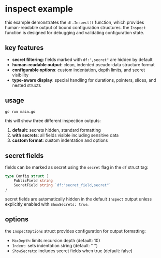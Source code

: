 # inspect example

this example demonstrates the `df.Inspect()` function, which provides human-readable output of bound configuration structures. the `Inspect` function is designed for debugging and validating configuration state.

## key features

- **secret filtering**: fields marked with `df:",secret"` are hidden by default
- **human-readable output**: clean, indented pseudo-data structure format  
- **configurable options**: custom indentation, depth limits, and secret visibility
- **type-aware display**: special handling for durations, pointers, slices, and nested structs

## usage

```bash
go run main.go
```

this will show three different inspection outputs:

1. **default**: secrets hidden, standard formatting
2. **with secrets**: all fields visible including sensitive data
3. **custom format**: custom indentation and options

## secret fields

fields can be marked as secret using the `secret` flag in the `df` struct tag:

```go
type Config struct {
    PublicField string
    SecretField string `df:"secret_field,secret"`
}
```

secret fields are automatically hidden in the default `Inspect` output unless explicitly enabled with `ShowSecrets: true`.

## options

the `InspectOptions` struct provides configuration for output formatting:

- `MaxDepth`: limits recursion depth (default: 10)
- `Indent`: sets indentation string (default: "  ")  
- `ShowSecrets`: includes secret fields when true (default: false)